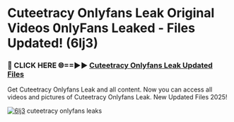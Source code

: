 # Cuteetracy Onlyfans Leak Original Videos 0nlyFans Leaked - Files Updated! (6lj3)

<h3>🔴 CLICK HERE 🌐==►► <a href="https://tinyurl.com/3hn5wdd3" rel="nofollow">Cuteetracy Onlyfans Leak Updated Files</a></h3>

Get Cuteetracy Onlyfans Leak and all content. Now you can access all videos and pictures of Cuteetracy Onlyfans Leak. New Updated Files 2025!

[![6lj3](https://i.imgur.com/4HnBqBT.gif)](https://tinyurl.com/3hn5wdd3)
cuteetracy onlyfans leaks